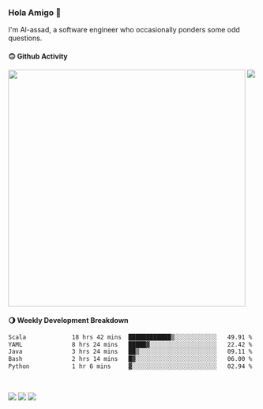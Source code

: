 ### Hola Amigo 🤣   

I'm Al-assad, a software engineer who occasionally ponders some odd questions.  
 
#### 🙃 Github Activity 
<div>
  <img src="https://github-readme-stats.vercel.app/api?username=al-assad&show_icons=true" align="top" style="display: inline-block;" width="480"/>
  <img src="https://github-readme-stats.vercel.app/api/top-langs/?username=al-assad&hide=css,html&langs_count=8&layout=compact" align="top" style="display: inline-block;"/>
</div>

#### 🌖 Weekly Development Breakdown
<!--START_SECTION:waka-->

```txt
Scala             18 hrs 42 mins  ████████████▒░░░░░░░░░░░░   49.91 %
YAML              8 hrs 24 mins   █████▓░░░░░░░░░░░░░░░░░░░   22.42 %
Java              3 hrs 24 mins   ██▒░░░░░░░░░░░░░░░░░░░░░░   09.11 %
Bash              2 hrs 14 mins   █▓░░░░░░░░░░░░░░░░░░░░░░░   06.00 %
Python            1 hr 6 mins     ▓░░░░░░░░░░░░░░░░░░░░░░░░   02.94 %
```

<!--END_SECTION:waka-->

<br>

<a href="https://twitter.com/Alassad_dev"><img src="https://img.shields.io/badge/Twitter-@Alassad__dev-blue?style=flat&logo=twitter" /></a>
<a href="https://t.me/alassad_dev"><img src="https://img.shields.io/badge/Telegram-@alassad__dev-orange?style=flat&logo=telegram" /></a>
<a href="https://al-assad.github.io"><img src="https://img.shields.io/badge/Blogs-Linying_Assad's_Blog-yellow?style=flat&logo=github" /></a>

